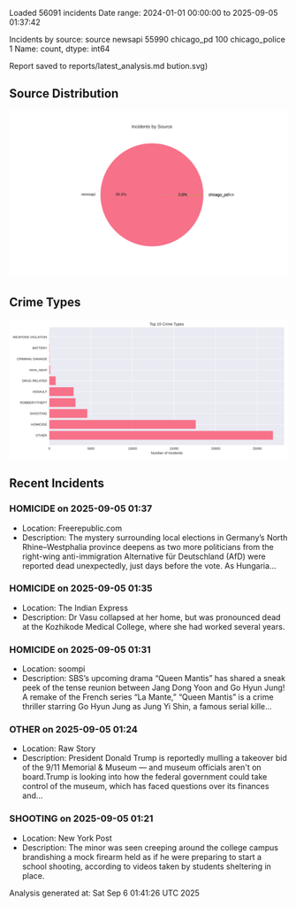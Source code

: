 
Loaded 56091 incidents
Date range: 2024-01-01 00:00:00 to 2025-09-05 01:37:42

Incidents by source:
source
newsapi           55990
chicago_pd          100
chicago_police        1
Name: count, dtype: int64

Report saved to reports/latest_analysis.md
bution.svg)

## Source Distribution
![Source Distribution](images/source_distribution.svg)

## Crime Types
![Crime Types](images/crime_types.svg)

## Recent Incidents

### HOMICIDE on 2025-09-05 01:37
- Location: Freerepublic.com
- Description: The mystery surrounding local elections in Germany’s North Rhine–Westphalia province deepens as two more politicians from the right-wing anti-immigration Alternative für Deutschland (AfD) were reported dead unexpectedly, just days before the vote. As Hungaria…


### HOMICIDE on 2025-09-05 01:35
- Location: The Indian Express
- Description: Dr Vasu collapsed at her home, but was pronounced dead at the Kozhikode Medical College, where she had worked several years.


### HOMICIDE on 2025-09-05 01:31
- Location: soompi
- Description: SBS’s upcoming drama “Queen Mantis” has shared a sneak peek of the tense reunion between Jang Dong Yoon and Go Hyun Jung! A remake of the French series “La Mante,” “Queen Mantis” is a crime thriller starring Go Hyun Jung as Jung Yi Shin, a famous serial kille…


### OTHER on 2025-09-05 01:24
- Location: Raw Story
- Description: President Donald Trump is reportedly mulling a takeover bid of the 9/11 Memorial & Museum — and museum officials aren't on board.Trump is looking into how the federal government could take control of the museum, which has faced questions over its finances and…


### SHOOTING on 2025-09-05 01:21
- Location: New York Post
- Description: The minor was seen creeping around the college campus brandishing a mock firearm held as if he were preparing to start a school shooting, according to videos taken by students sheltering in place.

Analysis generated at: Sat Sep  6 01:41:26 UTC 2025
